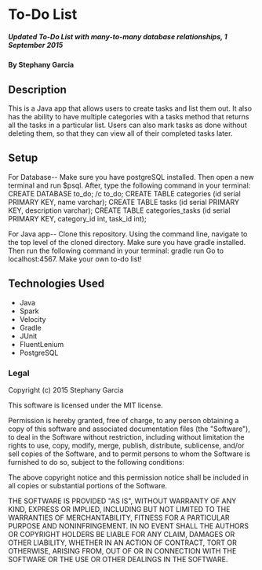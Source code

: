 # To-Do List

##### Updated To-Do List with many-to-many database relationships, 1 September 2015

#### By Stephany Garcia

## Description

This is a Java app that allows users to create tasks and list them out. It also has the ability to have multiple categories with a tasks method that returns all the tasks in a particular list. Users can also mark tasks as done without deleting them, so that they can view all of their completed tasks later.


## Setup

For Database--
Make sure you have postgreSQL installed. Then open a new terminal and run $psql.
After, type the following command in your terminal:
CREATE DATABASE to_do;
/c to_do;
CREATE TABLE categories (id serial PRIMARY KEY, name varchar);
CREATE TABLE tasks (id serial PRIMARY KEY, description varchar);
CREATE TABLE categories_tasks (id serial PRIMARY KEY, category_id int, task_id int);

For Java app--
Clone this repository.
Using the command line, navigate to the top level of the cloned directory.
Make sure you have gradle installed. Then run the following command in your terminal:
gradle run
Go to localhost:4567.
Make your own to-do list!


## Technologies Used

* Java
* Spark
* Velocity
* Gradle
* JUnit
* FluentLenium
* PostgreSQL


### Legal

Copyright (c) 2015 Stephany Garcia

This software is licensed under the MIT license.

Permission is hereby granted, free of charge, to any person obtaining a copy
of this software and associated documentation files (the "Software"), to deal
in the Software without restriction, including without limitation the rights
to use, copy, modify, merge, publish, distribute, sublicense, and/or sell
copies of the Software, and to permit persons to whom the Software is
furnished to do so, subject to the following conditions:

The above copyright notice and this permission notice shall be included in
all copies or substantial portions of the Software.

THE SOFTWARE IS PROVIDED "AS IS", WITHOUT WARRANTY OF ANY KIND, EXPRESS OR
IMPLIED, INCLUDING BUT NOT LIMITED TO THE WARRANTIES OF MERCHANTABILITY,
FITNESS FOR A PARTICULAR PURPOSE AND NONINFRINGEMENT. IN NO EVENT SHALL THE
AUTHORS OR COPYRIGHT HOLDERS BE LIABLE FOR ANY CLAIM, DAMAGES OR OTHER
LIABILITY, WHETHER IN AN ACTION OF CONTRACT, TORT OR OTHERWISE, ARISING FROM,
OUT OF OR IN CONNECTION WITH THE SOFTWARE OR THE USE OR OTHER DEALINGS IN
THE SOFTWARE.
